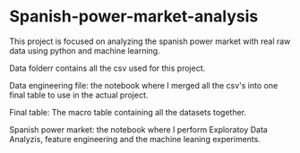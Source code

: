# Spanish-power-market-analysis

This project is focused on analyzing the  spanish power market with real raw data using python and machine learning.

Data folderr contains all the csv used for this project.

Data engineering file: the notebook where I merged all the csv's into one final table to use in the actual  project.

Final table: The macro table containing all the datasets together.

Spanish power market: the notebook where I perform Exploratoy Data Analyzis, feature engineering and the machine leaning experiments.
